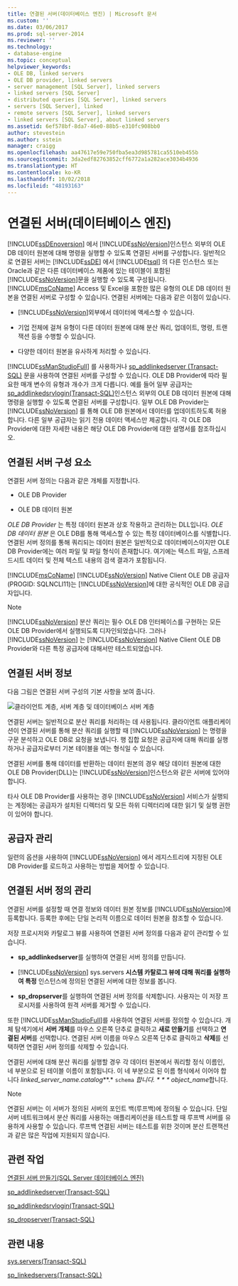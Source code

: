 ```yaml
---
title: 연결된 서버(데이터베이스 엔진) | Microsoft 문서
ms.custom: ''
ms.date: 03/06/2017
ms.prod: sql-server-2014
ms.reviewer: ''
ms.technology:
- database-engine
ms.topic: conceptual
helpviewer_keywords:
- OLE DB, linked servers
- OLE DB provider, linked servers
- server management [SQL Server], linked servers
- linked servers [SQL Server]
- distributed queries [SQL Server], linked servers
- servers [SQL Server], linked
- remote servers [SQL Server], linked servers
- linked servers [SQL Server], about linked servers
ms.assetid: 6ef578bf-8da7-46e0-88b5-e310fc908bb0
author: stevestein
ms.author: sstein
manager: craigg
ms.openlocfilehash: aa47617e59e750fba5ea3d985781ca5510eb455b
ms.sourcegitcommit: 3da2edf82763852cff6772a1a282ace3034b4936
ms.translationtype: HT
ms.contentlocale: ko-KR
ms.lasthandoff: 10/02/2018
ms.locfileid: "48193163"
---
```

# <a name="linked-servers-database-engine"></a>연결된 서버(데이터베이스 엔진)
  [!INCLUDE[ssDEnoversion](../../includes/ssdenoversion-md.md)] 에서 [!INCLUDE[ssNoVersion](../../../includes/ssnoversion-md.md)]인스턴스 외부의 OLE DB 데이터 원본에 대해 명령을 실행할 수 있도록 연결된 서버를 구성합니다. 일반적으로 연결된 서버는 [!INCLUDE[ssDE](../../includes/ssde-md.md)] 에서 [!INCLUDE[tsql](../../includes/tsql-md.md)] 의 다른 인스턴스 또는 Oracle과 같은 다른 데이터베이스 제품에 있는 테이블이 포함된 [!INCLUDE[ssNoVersion](../../../includes/ssnoversion-md.md)]문을 실행할 수 있도록 구성됩니다. [!INCLUDE[msCoName](../../../includes/msconame-md.md)] Access 및 Excel을 포함한 많은 유형의 OLE DB 데이터 원본을 연결된 서버로 구성할 수 있습니다. 연결된 서버에는 다음과 같은 이점이 있습니다.  
  
-   [!INCLUDE[ssNoVersion](../../../includes/ssnoversion-md.md)]외부에서 데이터에 액세스할 수 있습니다.  
  
-   기업 전체에 걸쳐 유형이 다른 데이터 원본에 대해 분산 쿼리, 업데이트, 명령, 트랜잭션 등을 수행할 수 있습니다.  
  
-   다양한 데이터 원본을 유사하게 처리할 수 있습니다.  
  
  [!INCLUDE[ssManStudioFull](../../../includes/ssmanstudiofull-md.md)] 를 사용하거나 [sp_addlinkedserver &#40;Transact-SQL&#41;](/sql/relational-databases/system-stored-procedures/sp-addlinkedserver-transact-sql) 문을 사용하여 연결된 서버를 구성할 수 있습니다. OLE DB Provider에 따라 필요한 매개 변수의 유형과 개수가 크게 다릅니다. 예를 들어 일부 공급자는 [sp_addlinkedsrvlogin&#40;Transact-SQL&#41;](/sql/relational-databases/system-stored-procedures/sp-addlinkedsrvlogin-transact-sql)인스턴스 외부의 OLE DB 데이터 원본에 대해 명령을 실행할 수 있도록 연결된 서버를 구성합니다. 일부 OLE DB Provider는 [!INCLUDE[ssNoVersion](../../../includes/ssnoversion-md.md)] 를 통해 OLE DB 원본에서 데이터를 업데이트하도록 허용합니다. 다른 일부 공급자는 읽기 전용 데이터 액세스만 제공합니다. 각 OLE DB Provider에 대한 자세한 내용은 해당 OLE DB Provider에 대한 설명서를 참조하십시오.  
  
## <a name="linked-server-components"></a>연결된 서버 구성 요소  
 연결된 서버 정의는 다음과 같은 개체를 지정합니다.  
  
-   OLE DB Provider  
  
-   OLE DB 데이터 원본  
  
 *OLE DB Provider* 는 특정 데이터 원본과 상호 작용하고 관리하는 DLL입니다. *OLE DB 데이터 원본* 은 OLE DB를 통해 액세스할 수 있는 특정 데이터베이스를 식별합니다. 연결된 서버 정의를 통해 쿼리되는 데이터 원본은 일반적으로 데이터베이스이지만 OLE DB Provider에는 여러 파일 및 파일 형식이 존재합니다. 여기에는 텍스트 파일, 스프레드시트 데이터 및 전체 텍스트 내용의 검색 결과가 포함됩니다.  
  
  [!INCLUDE[msCoName](../../../includes/msconame-md.md)] [!INCLUDE[ssNoVersion](../../../includes/ssnoversion-md.md)] Native Client OLE DB 공급자(PROGID: SQLNCLI11)는 [!INCLUDE[ssNoVersion](../../../includes/ssnoversion-md.md)]에 대한 공식적인 OLE DB 공급자입니다.  
  
> [!NOTE]  
>  [!INCLUDE[ssNoVersion](../../../includes/ssnoversion-md.md)] 분산 쿼리는 필수 OLE DB 인터페이스를 구현하는 모든 OLE DB Provider에서 실행되도록 디자인되었습니다. 그러나 [!INCLUDE[ssNoVersion](../../../includes/ssnoversion-md.md)] 는 [!INCLUDE[ssNoVersion](../../../includes/ssnoversion-md.md)] Native Client OLE DB Provider와 다른 특정 공급자에 대해서만 테스트되었습니다.  
  
## <a name="linked-server-details"></a>연결된 서버 정보  
 다음 그림은 연결된 서버 구성의 기본 사항을 보여 줍니다.  
  
 ![클라이언트 계층, 서버 계층 및 데이터베이스 서버 계층](../../database-engine/media/lsvr.gif "클라이언트 계층, 서버 계층 및 데이터베이스 서버 계층")  
  
 연결된 서버는 일반적으로 분산 쿼리를 처리하는 데 사용됩니다. 클라이언트 애플리케이션이 연결된 서버를 통해 분산 쿼리를 실행할 때 [!INCLUDE[ssNoVersion](../../../includes/ssnoversion-md.md)] 는 명령을 구문 분석하고 OLE DB로 요청을 보냅니다. 행 집합 요청은 공급자에 대해 쿼리를 실행하거나 공급자로부터 기본 테이블을 여는 형식일 수 있습니다.  
  
 연결된 서버를 통해 데이터를 반환하는 데이터 원본의 경우 해당 데이터 원본에 대한 OLE DB Provider(DLL)는 [!INCLUDE[ssNoVersion](../../../includes/ssnoversion-md.md)]인스턴스와 같은 서버에 있어야 합니다.  
  
 타사 OLE DB Provider를 사용하는 경우 [!INCLUDE[ssNoVersion](../../../includes/ssnoversion-md.md)] 서비스가 실행되는 계정에는 공급자가 설치된 디렉터리 및 모든 하위 디렉터리에 대한 읽기 및 실행 권한이 있어야 합니다.  
  
## <a name="managing-providers"></a>공급자 관리  
 일련의 옵션을 사용하여 [!INCLUDE[ssNoVersion](../../../includes/ssnoversion-md.md)] 에서 레지스트리에 지정된 OLE DB Provider를 로드하고 사용하는 방법을 제어할 수 있습니다.  
  
## <a name="managing-linked-server-definitions"></a>연결된 서버 정의 관리  
 연결된 서버를 설정할 때 연결 정보와 데이터 원본 정보를 [!INCLUDE[ssNoVersion](../../../includes/ssnoversion-md.md)]에 등록합니다. 등록한 후에는 단일 논리적 이름으로 데이터 원본을 참조할 수 있습니다.  
  
 저장 프로시저와 카탈로그 뷰를 사용하여 연결된 서버 정의를 다음과 같이 관리할 수 있습니다.  
  
-   **sp_addlinkedserver**를 실행하여 연결된 서버 정의를 만듭니다.  
  
-   [!INCLUDE[ssNoVersion](../../../includes/ssnoversion-md.md)] sys.servers **시스템 카탈로그 뷰에 대해 쿼리를 실행하여 특정** 인스턴스에 정의된 연결된 서버에 대한 정보를 봅니다.  
  
-   **sp_dropserver**를 실행하여 연결된 서버 정의를 삭제합니다. 사용자는 이 저장 프로시저를 사용하여 원격 서버를 제거할 수 있습니다.  
  
 또한 [!INCLUDE[ssManStudioFull](../../../includes/ssmanstudiofull-md.md)]를 사용하여 연결된 서버를 정의할 수 있습니다. 개체 탐색기에서 **서버 개체**를 마우스 오른쪽 단추로 클릭하고 **새로 만들기**를 선택하고 **연결된 서버**를 선택합니다. 연결된 서버 이름을 마우스 오른쪽 단추로 클릭하고 **삭제**를 선택하면 연결된 서버 정의를 삭제할 수 있습니다.  
  
 연결된 서버에 대해 분산 쿼리를 실행할 경우 각 데이터 원본에서 쿼리할 정식 이름인, 네 부분으로 된 테이블 이름이 포함됩니다. 이 네 부분으로 된 이름 형식에서 이어야 합니다 *linked_server_name.catalog***.* `schema` *합니다. * * * object_name*합니다.  
  
> [!NOTE]  
>  연결된 서버는 이 서버가 정의된 서버의 포인트 백(루프백)에 정의될 수 있습니다. 단일 서버 네트워크에서 분산 쿼리를 사용하는 애플리케이션을 테스트할 때 루프백 서버를 유용하게 사용할 수 있습니다. 루프백 연결된 서버는 테스트를 위한 것이며 분산 트랜잭션과 같은 많은 작업에 지원되지 않습니다.  
  
## <a name="related-tasks"></a>관련 작업  
 [연결된 서버 만들기&#40;SQL Server 데이터베이스 엔진&#41;](create-linked-servers-sql-server-database-engine.md)  
  
 [sp_addlinkedserver&#40;Transact-SQL&#41;](/sql/relational-databases/system-stored-procedures/sp-addlinkedserver-transact-sql)  
  
 [sp_addlinkedsrvlogin&#40;Transact-SQL&#41;](/sql/relational-databases/system-stored-procedures/sp-addlinkedsrvlogin-transact-sql)  
  
 [sp_dropserver&#40;Transact-SQL&#41;](/sql/relational-databases/system-stored-procedures/sp-dropserver-transact-sql)  
  
## <a name="related-content"></a>관련 내용  
 [sys.servers&#40;Transact-SQL&#41;](/sql/relational-databases/system-catalog-views/sys-servers-transact-sql)  
  
 [sp_linkedservers&#40;Transact-SQL&#41;](/sql/relational-databases/system-stored-procedures/sp-linkedservers-transact-sql)  
  
  
